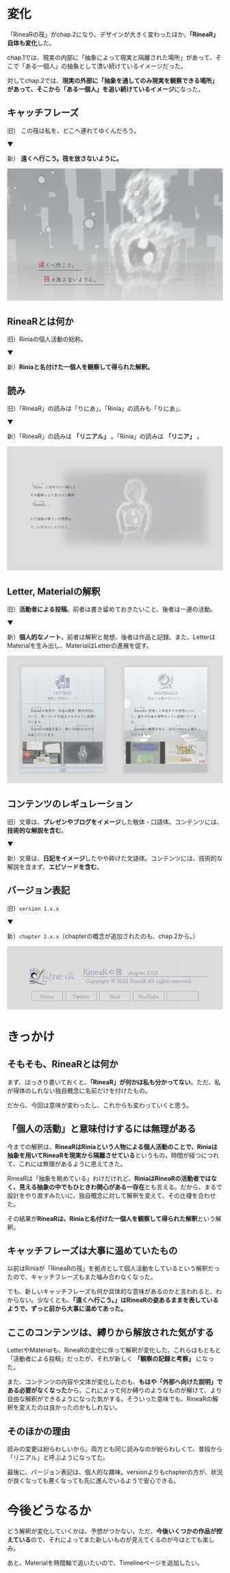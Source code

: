 # 変化

「RineaRの筏」がchap.2になり、デザインが大きく変わったほか、**「RineaR」自体も変化**した。

chap.1では、現実の内部に「抽象によって現実と隔離された場所」があって、そこで「ある一個人」の抽象として漂い続けているイメージだった。

対してchap.2では、**現実の外部に「抽象を通してのみ現実を観察できる場所」があって、そこから「ある一個人」を追い続けているイメージ**になった。



## キャッチフレーズ

旧） この筏は私を、どこへ連れてゆくんだろう。

▼

新） **遠くへ行こう。筏を放さないように。**

![コンセプトアート](s1.png)



## RineaRとは何か

旧）Riniaの個人活動の総称。

▼

新）**Riniaと名付けた一個人を観察して得られた解釈。**



## 読み

旧）「RineaR」の読みは「りにあ」。「Rinia」の読みも「りにあ」。

▼

新）「RineaR」の読みは **「リニアル」** 。「Rinia」の読みは **「リニア」** 。

![メッセージ](s2.png)



## Letter, Materialの解釈

旧）**活動者による投稿**。前者は書き留めておきたいこと、後者は一連の活動。

▼

新）**個人的なノート**。前者は解釈と発想、後者は作品と記録。また、LetterはMaterialを生み出し、MaterialはLetterの進展を促す。

![メニュー](s3.png)



## コンテンツのレギュレーション

旧）文章は、**プレゼンやブログをイメージ**した敬体・口語体。コンテンツには、**技術的な解説を含む**。

▼

新）文章は、**日記をイメージ**したやや砕けた文語体。コンテンツには、技術的な解説を含まず、**エピソードを含む**。



## バージョン表記

旧）`version 1.x.x`

▼

新）`chapter 2.x.x`（chapterの概念が追加されたのも、chap.2から。）



![フッター](s4.png)



# きっかけ



## そもそも、RineaRとは何か

まず、はっきり書いておくと、**「RineaR」が何かは私も分かってない**。ただ、私が得体のしれない独自概念に名前だけを付けたもの。

だから、今回は意味が変わったし、これからも変わっていくと思う。



## 「個人の活動」と意味付けするには無理がある

今までの解釈は、**RineaRはRiniaという人物による個人活動のことで、Riniaは抽象を用いてRineaRを現実から隔離させている**というもの。時間が経つにつれて、これには無理があるように思えてきた。

RineaRは「抽象を眺めている」わけだけれど、**RiniaはRineaRの活動者ではなく、見える抽象の中でもひときわ関心がある一存在**とも言える。だから、まるで設計をやり直すみたいに、独自概念に対して解釈を変えて、その辻褄を合わせた。

その結果が**RineaRは、Riniaと名付けた一個人を観察して得られた解釈**という解釈。



## キャッチフレーズは大事に温めていたもの

以前はRiniaが「RineaRの筏」を拠点として個人活動をしているという解釈だったので、キャッチフレーズもまた噛み合わなくなった。

でも、新しいキャッチフレーズも何か具体的な意味があるのかと言われると、わからない。少なくとも、**「遠くへ行こう。」はRineaRの姿あるままを表しているようで、ずっと前から大事に温めてあった。**



## ここのコンテンツは、縛りから解放された気がする

LetterやMaterialも、RineaRの変化に伴って解釈が変化した。これらはもともと「活動者による投稿」だったが、それが新しく **「観察の記録と考察」** になった。

また、コンテンツの内容や文体が変化したのも、**もはや「外部へ向けた説明」である必要がなくなった**から。これによって何か縛りのようなものが解けて、より自由な解釈ができるようになった気がする。そういった意味でも、RineaRの解釈を変えたのは良かったのかもしれない。



## そのほかの理由

読みの変更は紛らわしいから。両方とも同じ読みなのが紛らわしくて、普段から「リニアル」と呼ぶようになってた。

最後に、バージョン表記は、個人的な趣味。versionよりもchapterの方が、状況が良くなっても悪くなっても先に進んでいるようで安心できる。



# 今後どうなるか

どう解釈が変化していくかは、予想がつかない。ただ、**今後いくつかの作品が控えている**ので、それによってまた新しいものが見えてくるのが今はとても楽しみ。

あと、Materialを時間軸で追いたいので、Timelineページを追加したい。